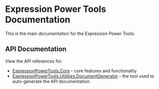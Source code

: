 # Expression Power Tools Documentation

This is the main documentation for the Expression Power Tools.

## API Documentation

View the API references for:

- [ExpressionPowerTools.Core](./api/ExpressionPowerTools.Core.a.md) - core features and functionality
- [ExpressionPowerTools.Utilities.DocumentGenerator](./api/ExpressionPowerTools.Utilities.DocumentGenerator.a.md) - the tool used to auto-generate the API documentation